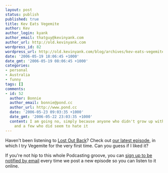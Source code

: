 ```yaml
---
layout: post
status: publish
published: true
title: Kev Eats Vegemite
author: Kev
author_login: kyank
author_email: thatguy@kevinyank.com
author_url: http://old.kevinyank.com
wordpress_id: 82
wordpress_url: http://old.kevinyank.com/blog/archives/kev-eats-vegemite/
date: '2006-05-19 18:06:45 +1000'
date_gmt: '2006-05-19 08:06:45 +1000'
categories:
- personal
- Australia
- funny
tags: []
comments:
- id: 52
  author: Bonnie
  author_email: bonnie@pond.cc
  author_url: http://www.pond.cc
  date: '2006-05-23 09:03:35 +1000'
  date_gmt: '2006-05-22 23:03:35 +1000'
  content: I am going no, simply because anyone who didn't grow up with vegiemite
    and a few who did seem to hate it
---
```

<p>Haven't been listening to <a href="http://www.lostoutback.com/">Lost Out Back</a>? Check out <a href="http://www.lostoutback.com/post/lob006-toast-vegemite/">our latest episode</a>, in which I try Vegemite for the very first time. Can you guess if I liked it?</p>
<p>If you're not hip to this whole Podcasting groove, you can <a href="http://www.lostoutback.com/subscribe/">sign up to be notified by email</a> every time we post a new episode so you can listen to it online.</p>
